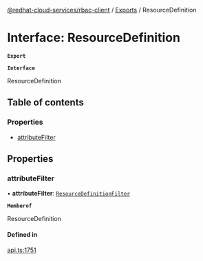 [@redhat-cloud-services/rbac-client](../README.md) / [Exports](../modules.md) / ResourceDefinition

# Interface: ResourceDefinition

**`Export`**

**`Interface`**

ResourceDefinition

## Table of contents

### Properties

- [attributeFilter](ResourceDefinition.md#attributefilter)

## Properties

### attributeFilter

• **attributeFilter**: [`ResourceDefinitionFilter`](ResourceDefinitionFilter.md)

**`Memberof`**

ResourceDefinition

#### Defined in

[api.ts:1751](https://github.com/RedHatInsights/javascript-clients/blob/master/packages/rbac/api.ts#L1751)
